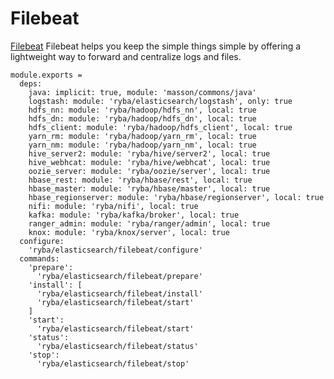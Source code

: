 
# Filebeat

[Filebeat](https://www.elastic.co/products/beats/filebeat) Filebeat helps you keep the simple things simple by offering a lightweight way to forward and centralize logs and files.

    module.exports =
      deps:
        java: implicit: true, module: 'masson/commons/java'
        logstash: module: 'ryba/elasticsearch/logstash', only: true
        hdfs_nn: module: 'ryba/hadoop/hdfs_nn', local: true
        hdfs_dn: module: 'ryba/hadoop/hdfs_dn', local: true
        hdfs_client: module: 'ryba/hadoop/hdfs_client', local: true
        yarn_rm: module: 'ryba/hadoop/yarn_rm', local: true
        yarn_nm: module: 'ryba/hadoop/yarn_nm', local: true
        hive_server2: module: 'ryba/hive/server2', local: true
        hive_webhcat: module: 'ryba/hive/webhcat', local: true
        oozie_server: module: 'ryba/oozie/server', local: true
        hbase_rest: module: 'ryba/hbase/rest', local: true
        hbase_master: module: 'ryba/hbase/master', local: true
        hbase_regionserver: module: 'ryba/hbase/regionserver', local: true
        nifi: module: 'ryba/nifi', local: true
        kafka: module: 'ryba/kafka/broker', local: true
        ranger_admin: module: 'ryba/ranger/admin', local: true
        knox: module: 'ryba/knox/server', local: true
      configure:
        'ryba/elasticsearch/filebeat/configure'
      commands:
        'prepare':
          'ryba/elasticsearch/filebeat/prepare'
        'install': [
          'ryba/elasticsearch/filebeat/install'
          'ryba/elasticsearch/filebeat/start'
        ]
        'start':
          'ryba/elasticsearch/filebeat/start'
        'status':
          'ryba/elasticsearch/filebeat/status'
        'stop':
          'ryba/elasticsearch/filebeat/stop'
